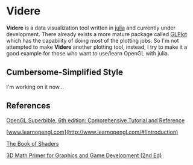 # Videre
**Videre** is a data visualization tool written in [julia](http://julialang.org) and currently under development. There already exists a more mature package called [GLPlot](https://github.com/SimonDanisch/GLPlot.jl) which has the capability of doing most of the plotting jobs. So I'm not attempted to make **Videre** another plotting tool, instead, I try to make it a good example for those who want to use/learn OpenGL with julia.

## Cumbersome-Simplified Style
I'm working on it now...



 
 
 
 
## References
 
[OpenGL Superbible, 6th edition: Comprehensive Tutorial and Reference](http://www.openglsuperbible.com)

[www.learnopengl.com](http://www.learnopengl.com/#!Introduction)

[The Book of Shaders](http://patriciogonzalezvivo.com/2015/thebookofshaders/00/)

[3D Math Primer for Graphics and Game Development (2nd Ed)](http://www.amazon.com/Math-Primer-Graphics-Development-Edition/dp/1568817231)

